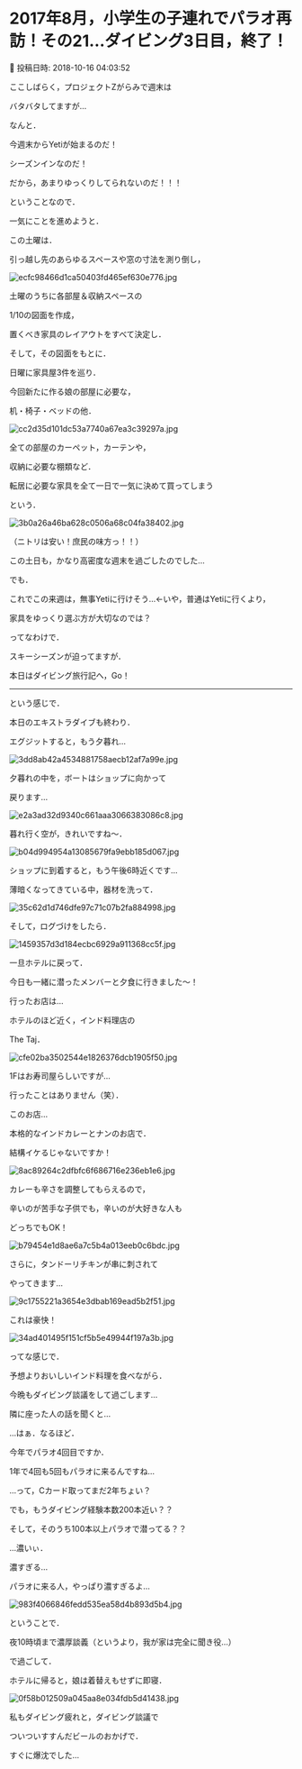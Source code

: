 # 2017年8月，小学生の子連れでパラオ再訪！その21…ダイビング3日目，終了！

📅 投稿日時: 2018-10-16 04:03:52

ここしばらく，プロジェクトZがらみで週末は


バタバタしてますが…





なんと．


今週末からYetiが始まるのだ！


シーズンインなのだ！


だから，あまりゆっくりしてられないのだ！！！





ということなので．


一気にことを進めようと．


この土曜は．


引っ越し先のあらゆるスペースや窓の寸法を測り倒し，




![ecfc98466d1ca50403fd465ef630e776.jpg](images/ecfc98466d1ca50403fd465ef630e776.jpg)




土曜のうちに各部屋＆収納スペースの


1/10の図面を作成，


置くべき家具のレイアウトをすべて決定し．





そして，その図面をもとに．


日曜に家具屋3件を巡り．


今回新たに作る娘の部屋に必要な，


机・椅子・ベッドの他．




![cc2d35d101dc53a7740a67ea3c39297a.jpg](images/cc2d35d101dc53a7740a67ea3c39297a.jpg)




全ての部屋のカーペット，カーテンや，


収納に必要な棚類など．


転居に必要な家具を全て一日で一気に決めて買ってしまう


という．




![3b0a26a46ba628c0506a68c04fa38402.jpg](images/3b0a26a46ba628c0506a68c04fa38402.jpg)




（ニトリは安い！庶民の味方っ！！）





この土日も，かなり高密度な週末を過ごしたのでした…





でも．


これでこの来週は，無事Yetiに行けそう…←いや，普通はYetiに行くより，


家具をゆっくり選ぶ方が大切なのでは？





ってなわけで．


スキーシーズンが迫ってますが．


本日はダイビング旅行記へ，Go！


-----





という感じで．


本日のエキストラダイブも終わり．


エグジットすると，もう夕暮れ…




![3dd8ab42a4534881758aecb12af7a99e.jpg](images/3dd8ab42a4534881758aecb12af7a99e.jpg)




夕暮れの中を，ボートはショップに向かって


戻ります…




![e2a3ad32d9340c661aaa3066383086c8.jpg](images/e2a3ad32d9340c661aaa3066383086c8.jpg)




暮れ行く空が，きれいですね～．




![b04d994954a13085679fa9ebb185d067.jpg](images/b04d994954a13085679fa9ebb185d067.jpg)




ショップに到着すると，もう午後6時近くです…


薄暗くなってきている中，器材を洗って．




![35c62d1d746dfe97c71c07b2fa884998.jpg](images/35c62d1d746dfe97c71c07b2fa884998.jpg)




そして，ログづけをしたら．




![1459357d3d184ecbc6929a911368cc5f.jpg](images/1459357d3d184ecbc6929a911368cc5f.jpg)




一旦ホテルに戻って．


今日も一緒に潜ったメンバーと夕食に行きました～！





行ったお店は…


ホテルのほど近く，インド料理店の


The Taj．




![cfe02ba3502544e1826376dcb1905f50.jpg](images/cfe02ba3502544e1826376dcb1905f50.jpg)




1Fはお寿司屋らしいですが…


行ったことはありません（笑）．





このお店…


本格的なインドカレーとナンのお店で．


結構イケるじゃないですか！




![8ac89264c2dfbfc6f686716e236eb1e6.jpg](images/8ac89264c2dfbfc6f686716e236eb1e6.jpg)




カレーも辛さを調整してもらえるので，


辛いのが苦手な子供でも，辛いのが大好きな人も


どっちでもOK！




![b79454e1d8ae6a7c5b4a013eeb0c6bdc.jpg](images/b79454e1d8ae6a7c5b4a013eeb0c6bdc.jpg)







さらに，タンドーリチキンが串に刺されて


やってきます…




![9c1755221a3654e3dbab169ead5b2f51.jpg](images/9c1755221a3654e3dbab169ead5b2f51.jpg)




これは豪快！




![34ad401495f151cf5b5e49944f197a3b.jpg](images/34ad401495f151cf5b5e49944f197a3b.jpg)




ってな感じで．


予想よりおいしいインド料理を食べながら．


今晩もダイビング談議をして過ごします…





隣に座った人の話を聞くと…


…はぁ．なるほど．


今年でパラオ4回目ですか．


1年で4回も5回もパラオに来るんですね…


…って，Cカード取ってまだ2年ちょい？


でも，もうダイビング経験本数200本近い？？


そして，そのうち100本以上パラオで潜ってる？？





…濃いぃ．


濃すぎる…


パラオに来る人，やっぱり濃すぎるよ…




![983f4066846fedd535ea58d4b893d5b4.jpg](images/983f4066846fedd535ea58d4b893d5b4.jpg)




ということで．


夜10時頃まで濃厚談義（というより，我が家は完全に聞き役…）


で過ごして．





ホテルに帰ると，娘は着替えもせずに即寝．




![0f58b012509a045aa8e034fdb5d41438.jpg](images/0f58b012509a045aa8e034fdb5d41438.jpg)




私もダイビング疲れと，ダイビング談議で


ついついすすんだビールのおかげで．


すぐに爆沈でした…

